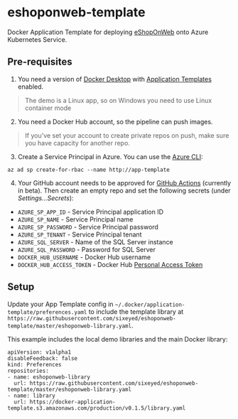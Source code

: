 # eshoponweb-template

Docker Application Template for deploying [eShopOnWeb](TODO) onto Azure Kubernetes Service.

## Pre-requisites

1. You need a version of [Docker Desktop](https://www.docker.com/products/docker-desktop) with [Application Templates](https://blog.docker.com/2019/07/application-templates-docker-desktop-enterprise/) enabled.

> The demo is a Linux app, so on Windows you need to use Linux container mode

2. You need a Docker Hub account, so the pipeline can push images.

> If you've set your account to create private repos on push, make sure you have capacity for another repo.

3. Create a Service Principal in Azure. You can use the [Azure CLI](https://github.com/Azure/azure-cli):

```
az ad sp create-for-rbac --name http://app-template
```

4. Your GitHub account needs to be approved for [GitHub Actions](https://help.github.com/en/articles/about-github-actions) (currently in beta). Then create an empty repo and set the following secrets (under _Settings...Secrets_):

- `AZURE_SP_APP_ID` - Service Principal application ID
- `AZURE_SP_NAME` - Service Principal name
- `AZURE_SP_PASSWORD` - Service Principal password
- `AZURE_SP_TENANT` - Service Principal tenant
- `AZURE_SQL_SERVER` - Name of the SQL Server instance
- `AZURE_SQL_PASSWORD` - Password for SQL Server
- `DOCKER_HUB_USERNAME` - Docker Hub username
- `DOCKER_HUB_ACCESS_TOKEN` - Docker Hub [Personal Access Token](https://www.docker.com/blog/docker-hub-new-personal-access-tokens/)

## Setup

Update your App Template config in `~/.docker/application-template/preferences.yaml` to include the template library at `https://raw.githubusercontent.com/sixeyed/eshoponweb-template/master/eshoponweb-library.yaml`.

This example includes the local demo libraries and the main Docker library:

```
apiVersion: v1alpha1
disableFeedback: false
kind: Preferences
repositories:
- name: eshoponweb-library
  url: https://raw.githubusercontent.com/sixeyed/eshoponweb-template/master/eshoponweb-library.yaml
- name: library
  url: https://docker-application-template.s3.amazonaws.com/production/v0.1.5/library.yaml
```

